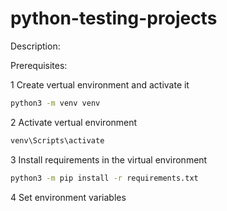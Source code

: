 # python-testing-projects

Description:

Prerequisites:

1 Create vertual environment and activate it
```sh
python3 -m venv venv
```
2 Activate  vertual environment
```sh
venv\Scripts\activate
```
3 Install requirements in the virtual environment
```sh
python3 -m pip install -r requirements.txt
```
4 Set environment variables
